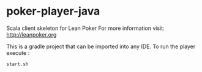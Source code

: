 poker-player-java
=================

Scala client skeleton for Lean Poker
For more information visit: http://leanpoker.org

This is a gradle project that can be imported into any IDE. To run the player execute :

`start.sh`